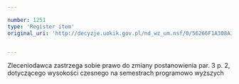 ```yaml
---

number: 1251
type: 'Register item'
original_uri: 'http://decyzje.uokik.gov.pl/nd_wz_um.nsf/0/56266F1A308A35EFC125739A0029696F?OpenDocument'


---
```


Zleceniodawca zastrzega sobie prawo do zmiany postanowienia  par. 3 p. 2, dotyczącego wysokości czesnego na semestrach programowo wyższych
